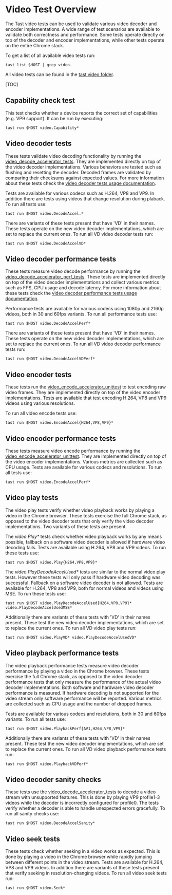 # Video Test Overview

The Tast video tests can be used to validate various video decoder and encoder
implementations. A wide range of test scenarios are available to validate both
correctness and performance. Some tests operate directly on top of the decoder
and encoder implementations, while other tests operate on the entire Chrome
stack.

To get a list of all available video tests run:

    tast list $HOST | grep video.

All video tests can be found in the [tast video folder].

[TOC]

## Capability check test

This test checks whether a device reports the correct set of capabilities (e.g.
VP9 support). It can be run by executing:

    tast run $HOST video.Capability*

## Video decoder tests

These tests validate video decoding functionality by running the
[video_decode_accelerator_tests]. They are implemented directly on top of the
video decoder implementations. Various behaviors are tested such as flushing and
resetting the decoder. Decoded frames are validated by comparing their checksums
against expected values. For more information about these tests check the
[video decoder tests usage documentation].

Tests are available for various codecs such as H.264, VP8 and VP9. In addition
there are tests using videos that change resolution during plaback. To run all
tests use:

    tast run $HOST video.DecodeAccel.*

There are variants of these tests present that have 'VD' in their names. These
tests operate on the new video decoder implementations, which are set to replace
the current ones. To run all VD video decoder tests run:

    tast run $HOST video.DecodeAccelVD*

## Video decoder performance tests

These tests measure video decode performance by running the
[video_decode_accelerator_perf_tests]. These tests are implemented directly on
top of the video decoder implementations and collect various metrics such as
FPS, CPU usage and decode latency. For more information about these tests check
the [video decoder performance tests usage documentation].

Performance tests are available for various codecs using 1080p and 2160p videos,
both in 30 and 60fps variants. To run all performance tests use:

    tast run $HOST video.DecodeAccelPerf*

There are variants of these tests present that have 'VD' in their names. These
tests operate on the new video decoder implementations, which are set to replace
the current ones. To run all VD video decoder performance tests run:

    tast run $HOST video.DecodeAccelVDPerf*

## Video encoder tests

These tests run the [video_encode_accelerator_unittest] to test encoding raw
video frames. They are implemented directly on top of the video encoder
implementations. Tests are available that test encoding H.264, VP8 and VP9
videos using various resolutions.

To run all video encode tests use:

    tast run $HOST video.EncodeAccel{H264,VP8,VP9}*

## Video encoder performance tests

These tests measure video encode performance by running the
[video_encode_accelerator_unittest]. They are implemented directly on top of the
video encoder implementations. Various metrics are collected such as CPU usage.
Tests are available for various codecs and resolutions. To run all tests use:

    tast run $HOST video.EncodeAccelPerf*

## Video play tests

The video play tests verify whether video playback works by playing a video in
the Chrome browser. These tests exercise the full Chrome stack, as opposed to
the video decoder tests that only verify the video decoder implementations. Two
variants of these tests are present.

The _video.Play*_ tests check whether video playback works by any means
possible, fallback on a software video decoder is allowed if hardware video
decoding fails. Tests are available using H.264, VP8 and VP9 videos. To run
these tests use:

    tast run $HOST video.Play{H264,VP8,VP9}*

The _video.PlayDecodeAccelUsed*_ tests are similar to the normal video play
tests. However these tests will only pass if hardware video decoding was
successful. Fallback on a software video decoder is not allowed. Tests are
available for H.264, VP8 and VP9, both for normal videos and videos using MSE.
To run these tests use:

    tast run $HOST video.PlayDecodeAccelUsed{H264,VP8,VP9}* video.PlayDecodeAccelUsedMSE*

Additionally there are variants of these tests with 'VD' in their names present.
These test the new video decoder implementations, which are set to replace the
current ones. To run all VD video play tests run:

    tast run $HOST video.PlayVD* video.PlayDecodeAccelUsedVD*

## Video playback performance tests

The video playback performance tests measure video decoder performance by
playing a video in the Chrome browser. These tests exercise the full Chrome
stack, as opposed to the video decoder performance tests that only measure the
performance of the actual video decoder implementations. Both software and
hardware video decoder performance is measured. If hardware decoding is not
supported for the video stream only software performance will be reported.
Various metrics are collected such as CPU usage and the number of dropped
frames.

Tests are available for various codecs and resolutions, both in 30 and 60fps
variants. To run all tests use:

    tast run $HOST video.PlaybackPerf{AV1,H264,VP8,VP9}*

Additionally there are variants of these tests with 'VD' in their names present.
These test the new video decoder implementations, which are set to replace the
current ones. To run all VD video playback performance tests run:

    tast run $HOST video.PlaybackVDPerf*

## Video decoder sanity checks

These tests use the [video_decode_accelerator_tests] to decode a video stream
with unsupported features. This is done by playing VP9 profile1-3 videos while
the decoder is incorrectly configured for profile0. The tests verify whether a
decoder is able to handle unexpected errors gracefully. To run all sanity checks
use:

    tast run $HOST video.DecodeAccelSanity*

## Video seek tests

These tests check whether seeking in a video works as expected. This is done by
playing a video in the Chrome browser while rapidly jumping between different
points in the video stream. Tests are available for H.264, VP8 and VP9 videos.
In addition there are variants of these tests present that verify seeking in
resolution-changing videos. To run all video seek tests run:

    tast run $HOST video.Seek*

[tast video folder]: https://chromium.googlesource.com/chromiumos/platform/tast-tests/+/refs/heads/master/src/chromiumos/tast/local/bundles/cros/video/
[video_decode_accelerator_tests]: https://cs.chromium.org/chromium/src/media/gpu/video_decode_accelerator_tests.cc
[video decoder tests usage documentation]: https://chromium.googlesource.com/chromium/src/+/master/docs/media/gpu/video_decoder_test_usage.md
[video_decode_accelerator_perf_tests]: https://cs.chromium.org/chromium/src/media/gpu/video_decode_accelerator_perf_tests.cc
[video decoder performance tests usage documentation]: https://chromium.googlesource.com/chromium/src/+/master/docs/media/gpu/video_decoder_perf_test_usage.md
[video_encode_accelerator_unittest]: https://cs.chromium.org/chromium/src/media/gpu/video_encode_accelerator_unittest.cc

